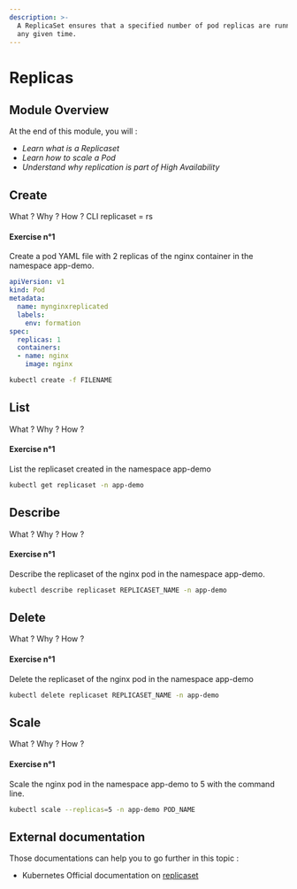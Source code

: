 ```yaml
---
description: >-
  A ReplicaSet ensures that a specified number of pod replicas are running at
  any given time.
---
```


# Replicas

## Module Overview

At the end of this module, you will :

* _Learn what is a Replicaset_
* _Learn how to scale a Pod_
* _Understand why replication is part of High Availability_

## Create

What ? Why ? How ? CLI replicaset = rs

#### Exercise n°1

Create a pod YAML file with 2 replicas of the nginx container in the namespace app-demo.

```yaml
apiVersion: v1
kind: Pod
metadata:
  name: mynginxreplicated
  labels:
    env: formation
spec:
  replicas: 1
  containers:
  - name: nginx
    image: nginx
```

```bash
kubectl create -f FILENAME
```

## List

What ? Why ? How ?

#### Exercise n°1

List the replicaset created in the namespace app-demo

```bash
kubectl get replicaset -n app-demo
```

## Describe

What ? Why ? How ?

#### Exercise n°1

Describe the replicaset of the nginx pod in the namespace app-demo.

```bash
kubectl describe replicaset REPLICASET_NAME -n app-demo
```

## Delete

What ? Why ? How ?

#### Exercise n°1

Delete the replicaset of the nginx pod in the namespace app-demo

```bash
kubectl delete replicaset REPLICASET_NAME -n app-demo
```

## Scale

What ? Why ? How ?

#### Exercise n°1

Scale the nginx pod in the namespace app-demo to 5 with the command line.

```bash
kubectl scale --replicas=5 -n app-demo POD_NAME
```

## External documentation

Those documentations can help you to go further in this topic :

* Kubernetes Official documentation on [replicaset](https://kubernetes.io/docs/concepts/workloads/controllers/replicaset/)
